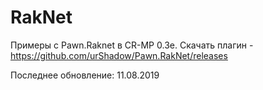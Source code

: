 # RakNet
Примеры с Pawn.Raknet в CR-MP 0.3e.
Скачать плагин - https://github.com/urShadow/Pawn.RakNet/releases

Последнее обновление: 11.08.2019
